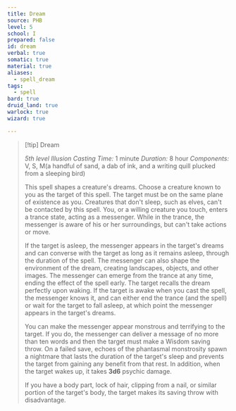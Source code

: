 ```yaml
---
title: Dream
source: PHB
level: 5
school: I
prepared: false
id: dream
verbal: true
somatic: true
material: true
aliases:
  - spell_dream
tags:
  - spell
bard: true
druid_land: true
warlock: true
wizard: true

---
```

>[!tip] Dream
>
> *5th level Illusion*
> *Casting Time:* 1 minute
> *Duration:* 8 hour
> *Components:* V, S, M(a handful of sand, a dab of ink, and a writing quill plucked from a sleeping bird)
>
>This spell shapes a creature's dreams. Choose a creature known to you as the target of this spell. The target must be on the same plane of existence as you. Creatures that don't sleep, such as elves, can't be contacted by this spell. You, or a willing creature you touch, enters a trance state, acting as a messenger. While in the trance, the messenger is aware of his or her surroundings, but can't take actions or move.
>
>If the target is asleep, the messenger appears in the target's dreams and can converse with the target as long as it remains asleep, through the duration of the spell. The messenger can also shape the environment of the dream, creating landscapes, objects, and other images. The messenger can emerge from the trance at any time, ending the effect of the spell early. The target recalls the dream perfectly upon waking. If the target is awake when you cast the spell, the messenger knows it, and can either end the trance (and the spell) or wait for the target to fall asleep, at which point the messenger appears in the target's dreams.
>
>You can make the messenger appear monstrous and terrifying to the target. If you do, the messenger can deliver a message of no more than ten words and then the target must make a Wisdom saving throw. On a failed save, echoes of the phantasmal monstrosity spawn a nightmare that lasts the duration of the target's sleep and prevents the target from gaining any benefit from that rest. In addition, when the target wakes up, it takes **3d6** psychic damage.
>
>If you have a body part, lock of hair, clipping from a nail, or similar portion of the target's body, the target makes its saving throw with disadvantage.
>

